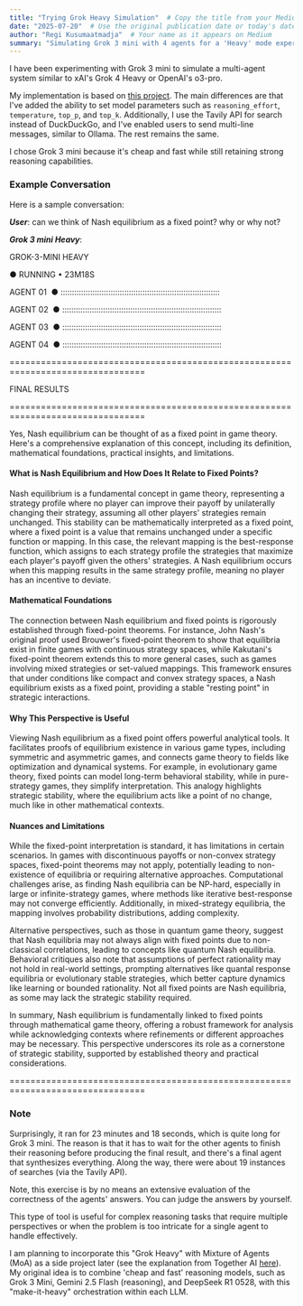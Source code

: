 ```yaml
---
title: "Trying Grok Heavy Simulation"  # Copy the title from your Medium post
date: "2025-07-20"  # Use the original publication date or today's date (format: YYYY-MM-DD)
author: "Regi Kusumaatmadja"  # Your name as it appears on Medium
summary: "Simulating Grok 3 mini with 4 agents for a 'Heavy' mode experience. Exploring interesting use cases."  # Write a 1-2 sentence teaser
---
```


I have been experimenting with Grok 3 mini to simulate a multi-agent system similar to xAI's Grok 4 Heavy or OpenAI's o3-pro.

My implementation is based on [this project](https://github.com/Doriandarko/make-it-heavy). The main differences are that I've added the ability to set model parameters such as `reasoning_effort`, `temperature`, `top_p`, and `top_k`. Additionally, I use the Tavily API for search instead of DuckDuckGo, and I've enabled users to send multi-line messages, similar to Ollama. The rest remains the same.

I chose Grok 3 mini because it's cheap and fast while still retaining strong reasoning capabilities.

### Example Conversation
Here is a sample conversation:

***User***: 
can we think of Nash equilibrium as a fixed point? why or why not?

***Grok 3 mini Heavy***: 

GROK-3-MINI HEAVY

● RUNNING • 23M18S



AGENT 01  ● ::::::::::::::::::::::::::::::::::::::::::::::::::::::::::::::::::::::

AGENT 02  ● ::::::::::::::::::::::::::::::::::::::::::::::::::::::::::::::::::::::

AGENT 03  ● ::::::::::::::::::::::::::::::::::::::::::::::::::::::::::::::::::::::

AGENT 04  ● ::::::::::::::::::::::::::::::::::::::::::::::::::::::::::::::::::::::



================================================================================

FINAL RESULTS

================================================================================



Yes, Nash equilibrium can be thought of as a fixed point in game theory. Here's a comprehensive explanation of this concept, including its definition, mathematical foundations, practical insights, and limitations.



#### What is Nash Equilibrium and How Does It Relate to Fixed Points?

Nash equilibrium is a fundamental concept in game theory, representing a strategy profile where no player can improve their payoff by unilaterally changing their strategy, assuming all other players' strategies remain unchanged. This stability can be mathematically interpreted as a fixed point, where a fixed point is a value that remains unchanged under a specific function or mapping. In this case, the relevant mapping is the best-response function, which assigns to each strategy profile the strategies that maximize each player's payoff given the others' strategies. A Nash equilibrium occurs when this mapping results in the same strategy profile, meaning no player has an incentive to deviate.



#### Mathematical Foundations

The connection between Nash equilibrium and fixed points is rigorously established through fixed-point theorems. For instance, John Nash's original proof used Brouwer's fixed-point theorem to show that equilibria exist in finite games with continuous strategy spaces, while Kakutani's fixed-point theorem extends this to more general cases, such as games involving mixed strategies or set-valued mappings. This framework ensures that under conditions like compact and convex strategy spaces, a Nash equilibrium exists as a fixed point, providing a stable "resting point" in strategic interactions.



#### Why This Perspective is Useful

Viewing Nash equilibrium as a fixed point offers powerful analytical tools. It facilitates proofs of equilibrium existence in various game types, including symmetric and asymmetric games, and connects game theory to fields like optimization and dynamical systems. For example, in evolutionary game theory, fixed points can model long-term behavioral stability, while in pure-strategy games, they simplify interpretation. This analogy highlights strategic stability, where the equilibrium acts like a point of no change, much like in other mathematical contexts.



#### Nuances and Limitations

While the fixed-point interpretation is standard, it has limitations in certain scenarios. In games with discontinuous payoffs or non-convex strategy spaces, fixed-point theorems may not apply, potentially leading to non-existence of equilibria or requiring alternative approaches. Computational challenges arise, as finding Nash equilibria can be NP-hard, especially in large or infinite-strategy games, where methods like iterative best-response may not converge efficiently. Additionally, in mixed-strategy equilibria, the mapping involves probability distributions, adding complexity.



Alternative perspectives, such as those in quantum game theory, suggest that Nash equilibria may not always align with fixed points due to non-classical correlations, leading to concepts like quantum Nash equilibria. Behavioral critiques also note that assumptions of perfect rationality may not hold in real-world settings, prompting alternatives like quantal response equilibria or evolutionary stable strategies, which better capture dynamics like learning or bounded rationality. Not all fixed points are Nash equilibria, as some may lack the strategic stability required.



In summary, Nash equilibrium is fundamentally linked to fixed points through mathematical game theory, offering a robust framework for analysis while acknowledging contexts where refinements or different approaches may be necessary. This perspective underscores its role as a cornerstone of strategic stability, supported by established theory and practical considerations.



================================================================================


### Note
Surprisingly, it ran for 23 minutes and 18 seconds, which is quite long for Grok 3 mini. The reason is that it has to wait for the other agents to finish their reasoning before producing the final result, and there's a final agent that synthesizes everything. Along the way, there were about 19 instances of searches (via the Tavily API). 

Note, this exercise is by no means an extensive evaluation of the correctness of the agents' answers. You can judge the answers by yourself. 

This type of tool is useful for complex reasoning tasks that require multiple perspectives or when the problem is too intricate for a single agent to handle effectively.

I am planning to incorporate this "Grok Heavy" with Mixture of Agents (MoA) as a side project later (see the explanation from Together AI [here](https://docs.together.ai/docs/mixture-of-agents)). My original idea is to combine 'cheap and fast' reasoning models, such as Grok 3 Mini, Gemini 2.5 Flash (reasoning), and DeepSeek R1 0528, with this "make-it-heavy" orchestration within each LLM.